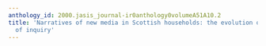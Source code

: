 ```yaml
---
anthology_id: 2000.jasis_journal-ir0anthology0volumeA51A10.2
title: 'Narratives of new media in Scottish households: the evolution of a framework
  of inquiry'
---
```

